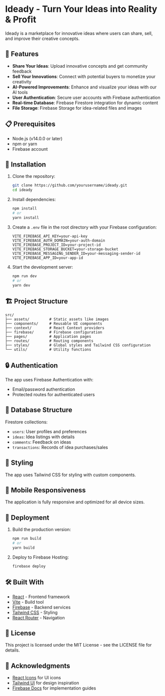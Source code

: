 # Ideady - Turn Your Ideas into Reality & Profit

Ideady is a marketplace for innovative ideas where users can share, sell, and improve their creative concepts.

## 🚀 Features

-   **Share Your Ideas**: Upload innovative concepts and get community feedback
-   **Sell Your Innovations**: Connect with potential buyers to monetize your creativity
-   **AI-Powered Improvements**: Enhance and visualize your ideas with our AI tools
-   **User Authentication**: Secure user accounts with Firebase authentication
-   **Real-time Database**: Firebase Firestore integration for dynamic content
-   **File Storage**: Firebase Storage for idea-related files and images

## 📋 Prerequisites

-   Node.js (v14.0.0 or later)
-   npm or yarn
-   Firebase account

## 🔧 Installation

1. Clone the repository:

    ```bash
    git clone https://github.com/yourusername/ideady.git
    cd ideady
    ```

2. Install dependencies:

    ```bash
    npm install
    # or
    yarn install
    ```

3. Create a `.env` file in the root directory with your Firebase configuration:

    ```
    VITE_FIREBASE_API_KEY=your-api-key
    VITE_FIREBASE_AUTH_DOMAIN=your-auth-domain
    VITE_FIREBASE_PROJECT_ID=your-project-id
    VITE_FIREBASE_STORAGE_BUCKET=your-storage-bucket
    VITE_FIREBASE_MESSAGING_SENDER_ID=your-messaging-sender-id
    VITE_FIREBASE_APP_ID=your-app-id
    ```

4. Start the development server:
    ```bash
    npm run dev
    # or
    yarn dev
    ```

## 🏗️ Project Structure

```
src/
├── assets/         # Static assets like images
├── components/     # Reusable UI components
├── context/        # React Context providers
├── firebase/       # Firebase configuration
├── pages/          # Application pages
├── routes/         # Routing components
├── styles/         # Global styles and Tailwind CSS configuration
└── utils/          # Utility functions
```

## 🔒 Authentication

The app uses Firebase Authentication with:

-   Email/password authentication
-   Protected routes for authenticated users

## 💾 Database Structure

Firestore collections:

-   `users`: User profiles and preferences
-   `ideas`: Idea listings with details
-   `comments`: Feedback on ideas
-   `transactions`: Records of idea purchases/sales

## 🎨 Styling

The app uses Tailwind CSS for styling with custom components.

## 📱 Mobile Responsiveness

The application is fully responsive and optimized for all device sizes.

## 🚀 Deployment

1. Build the production version:

    ```bash
    npm run build
    # or
    yarn build
    ```

2. Deploy to Firebase Hosting:
    ```bash
    firebase deploy
    ```

## 🛠️ Built With

-   [React](https://reactjs.org/) - Frontend framework
-   [Vite](https://vitejs.dev/) - Build tool
-   [Firebase](https://firebase.google.com/) - Backend services
-   [Tailwind CSS](https://tailwindcss.com/) - Styling
-   [React Router](https://reactrouter.com/) - Navigation

## 📄 License

This project is licensed under the MIT License - see the LICENSE file for details.

## 🙏 Acknowledgments

-   [React Icons](https://react-icons.github.io/react-icons/) for UI icons
-   [Tailwind UI](https://tailwindui.com/) for design inspiration
-   [Firebase Docs](https://firebase.google.com/docs) for implementation guides
